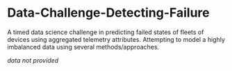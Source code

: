 # Data-Challenge-Detecting-Failure

A timed data science challenge in predicting failed states of fleets of devices using aggregated telemetry attributes. Attempting to model a highly imbalanced data using several methods/approaches.

*data not provided*
